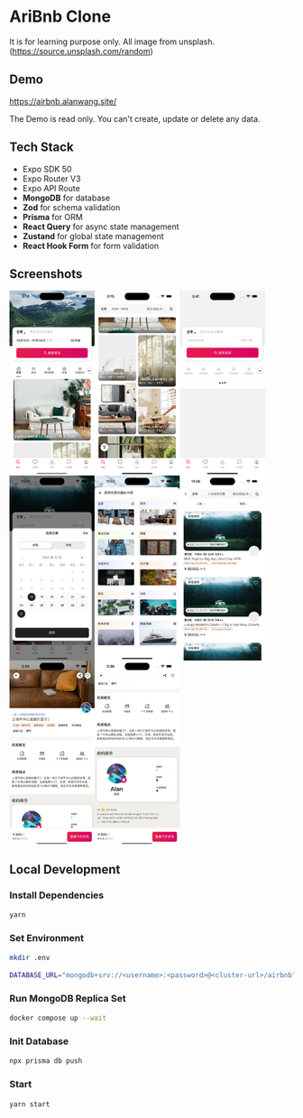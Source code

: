 # AriBnb Clone

It is for learning purpose only. All image from unsplash.(https://source.unsplash.com/random)

## Demo

https://airbnb.alanwang.site/

The Demo is read only. You can't create, update or delete any data.

## Tech Stack

- Expo SDK 50
- Expo Router V3
- Expo API Route
- **MongoDB** for database
- **Zod** for schema validation
- **Prisma** for ORM
- **React Query** for async state management
- **Zustand** for global state management
- **React Hook Form** for form validation

## Screenshots

<div style="display: flex; flex-direction: 'row'; flex-wrap: wrap;">
<img src="./screenshots/首页1.png" width="30%" />
<img src="./screenshots/首页2.png" width="30%" />
<img src="./screenshots/首页3.png" width="30%" />
<img src="./screenshots/calendar.png" width="30%" />
<img src="./screenshots/categorySheet.png" width="30%" />
<img src="./screenshots/search.png" width="30%" />
<img src="./screenshots/详情页1.png" width="30%" />
<img src="./screenshots/详情页2.png" width="30%" />
</div>

## Local Development

### Install Dependencies

```bash
yarn
```

### Set Environment

```bash
mkdir .env
```

```bash
DATABASE_URL="mongodb+srv://<username>:<password>@<cluster-url>/airbnb"
```

### Run MongoDB Replica Set

```bash
docker compose up --wait
```

### Init Database

```bash
npx prisma db push
```

### Start

```bash
yarn start
```
